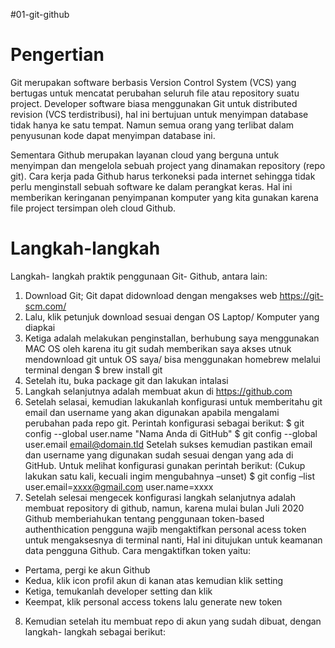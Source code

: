 #01-git-github

# Pengertian
Git merupakan software berbasis Version Control System (VCS) yang bertugas untuk mencatat perubahan seluruh file atau repository suatu project. Developer software biasa menggunakan Git untuk distributed revision (VCS terdistribusi), hal ini bertujuan untuk menyimpan database tidak hanya ke satu tempat. Namun semua orang yang terlibat dalam penyusunan kode dapat menyimpan database ini.

Sementara Github merupakan layanan cloud yang berguna untuk menyimpan dan mengelola sebuah project yang dinamakan repository (repo git). Cara kerja pada Github harus terkoneksi pada internet sehingga tidak perlu menginstall sebuah software ke dalam perangkat keras. Hal ini memberikan keringanan penyimpanan komputer yang kita gunakan karena file project tersimpan oleh cloud Github.


# Langkah-langkah
Langkah- langkah praktik penggunaan Git- Github, antara lain:
01) Download Git; Git dapat didownload dengan mengakses web https://git-scm.com/
02)	Lalu, klik petunjuk download sesuai dengan OS Laptop/ Komputer yang diapkai
03)	Ketiga adalah melakukan penginstallan, berhubung saya menggunakan MAC OS oleh karena itu git sudah memberikan saya akses utnuk mendownload git untuk OS saya/ bisa menggunakan homebrew melalui terminal dengan $ brew install git
04)	Setelah itu, buka package git dan lakukan intalasi
05)	Langkah selanjutnya adalah membuat akun di https://github.com 
06)	Setelah selasai, kemudian lakukanlah konfigurasi untuk memberitahu git email dan username yang akan digunakan apabila mengalami perubahan pada repo git. Perintah konfigurasi sebagai berikut: 
$ git config --global user.name "Nama Anda di GitHub"
$ git config --global user.email email@domain.tld
Setelah sukses kemudian pastikan email dan username yang digunakan sudah sesuai dengan yang ada di GitHub. Untuk melihat konfigurasi gunakan perintah berikut: (Cukup lakukan satu kali, kecuali ingim mengubahnya –unset)
$ git config –list
user.email=xxxx@gmail.com
user.name=xxxx
07)	Setelah selesai mengecek konfigurasi langkah selanjutnya adalah membuat repository di github, namun, karena mulai bulan Juli 2020 Github memberiahukan tentang penggunaan token-based authenthication pengguna wajib mengaktifkan personal acess token untuk mengaksesnya di terminal nanti, Hal ini ditujukan untuk keamanan data pengguna Github.
Cara mengaktifkan token yaitu:
-	Pertama, pergi ke akun Github 
-	Kedua, klik icon profil akun di kanan atas kemudian klik setting
-	Ketiga, temukanlah developer setting dan klik
-	Keempat, klik personal access tokens lalu generate new token
08)	Kemudian setelah itu membuat repo di akun yang sudah dibuat, dengan langkah- langkah sebagai berikut:






